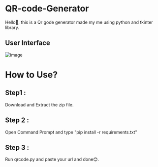 # QR-code-Generator
Hello👋, this is a Qr gode generator made my me using python and tkinter library.

## User Interface
![image](https://user-images.githubusercontent.com/75237981/166521509-ba210243-e6e0-41e7-a54a-806b1afde096.png)

# How to Use?
## Step1 :
Download and Extract the zip file.
## Step 2 :
Open Command Prompt and type "pip install -r requirements.txt"
## Step 3 :
Run qrcode.py and paste your url and done😊.

